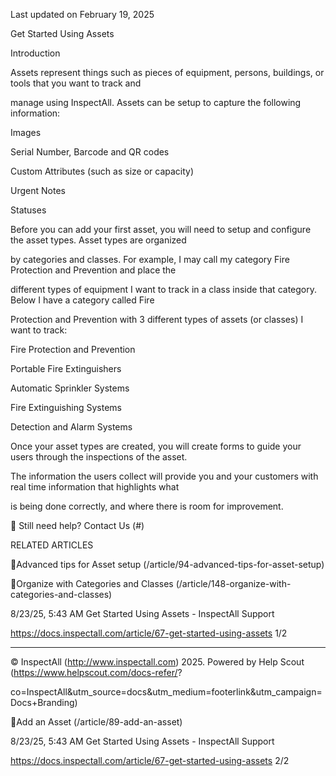 Last updated on February 19, 2025

Get Started Using Assets

Introduction

Assets represent things such as pieces of equipment, persons, buildings, or tools that you want to track and

manage using InspectAll. Assets can be setup to capture the following information:

Images

Serial Number, Barcode and QR codes

Custom Attributes (such as size or capacity)

Urgent Notes

Statuses

Before you can add your first asset, you will need to setup and configure the asset types. Asset types are organized

by categories and classes. For example, I may call my category Fire Protection and Prevention and place the

different types of equipment I want to track in a class inside that category. Below I have a category called Fire

Protection and Prevention with 3 different types of assets (or classes) I want to track:

Fire Protection and Prevention

Portable Fire Extinguishers

Automatic Sprinkler Systems

Fire Extinguishing Systems

Detection and Alarm Systems

Once your asset types are created, you will create forms to guide your users through the inspections of the asset.

The information the users collect will provide you and your customers with real time information that highlights what

is being done correctly, and where there is room for improvement.

 Still need help? Contact Us (#)

RELATED ARTICLES

Advanced tips for Asset setup (/article/94-advanced-tips-for-asset-setup)

Organize with Categories and Classes (/article/148-organize-with-categories-and-classes)

8/23/25, 5:43 AM Get Started Using Assets - InspectAll Support

https://docs.inspectall.com/article/67-get-started-using-assets 1/2


---

© InspectAll (http://www.inspectall.com) 2025. Powered by Help Scout (https://www.helpscout.com/docs-refer/?

co=InspectAll&utm_source=docs&utm_medium=footerlink&utm_campaign=Docs+Branding)

Add an Asset (/article/89-add-an-asset)

8/23/25, 5:43 AM Get Started Using Assets - InspectAll Support

https://docs.inspectall.com/article/67-get-started-using-assets 2/2

